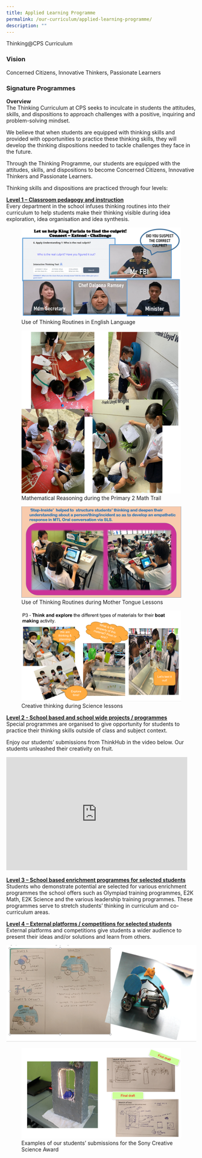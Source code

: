 ```yaml
---
title: Applied Learning Programme
permalink: /our-curriculum/applied-learning-programme/
description: ""
---
```

Thinking@CPS Curriculum

### Vision
Concerned Citizens, Innovative Thinkers, Passionate Learners

### Signature Programmes

**Overview** <br>
The Thinking Curriculum at CPS seeks to inculcate in students the attitudes, skills, and dispositions to approach challenges with a positive, inquiring and problem-solving mindset.

We believe that when students are equipped with thinking skills and provided with opportunities to practice these thinking skills, they will develop the thinking dispositions needed to tackle challenges they face in the future.

Through the Thinking Programme, our students are equipped with the attitudes, skills, and dispositions to become Concerned Citizens, Innovative Thinkers and Passionate Learners. 

Thinking skills and dispositions are practiced through four levels:

<u><strong> Level 1 – Classroom pedagogy and instruction </strong></u><br>
Every department in the school infuses thinking routines into their curriculum to help students make their thinking visible during idea exploration, idea organisation and idea synthesis.

<figure>  
<img src="/images/alp1.png">  
<figcaption> Use of Thinking Routines in English Language </figcaption>  
</figure>

<figure>  
<img src="/images/alp3.png">  
<figcaption> Mathematical Reasoning during the Primary 2 Math Trail </figcaption>  
</figure>

<figure>  
<img src="/images/alp4.png">  
<figcaption> Use of Thinking Routines during Mother Tongue Lessons </figcaption>  
</figure>

<figure>  
<img src="/images/alp5.png">  
<figcaption> Creative thinking during Science lessons </figcaption>  
</figure>

<u><strong> Level 2 - School based and school wide projects / programmes </strong></u><br>
Special programmes are organised to give opportunity for students to practice their thinking skills outside of class and subject context.

Enjoy our students’ submissions from ThinkHub in the video below. Our students unleashed their creativity on fruit.

<iframe src="https://docs.google.com/presentation/d/e/2PACX-1vTZenAjBTq9yRmxmY8ug-wnnuANU6Q3CHIgtTNGKoNP5nzl07C_vbIm-QY5VWdZl7lVDuxn6jAWSMcX/embed?start=false&loop=false&delayms=3000" frameborder="0" width="480" height="299" allowfullscreen="true"></iframe>

<u><strong> Level 3 – School based enrichment programmes for selected students </strong></u><br>
Students who demonstrate potential are selected for various enrichment programmes the school offers such as Olympiad training programmes, E2K Math, E2K Science and the various leadership training programmes. These programmes serve to stretch students’ thinking in curriculum and co-curriculum areas.

<u><strong> Level 4 – External platforms / competitions for selected students </strong></u><br>
External platforms and competitions give students a wider audience to present their ideas and/or solutions and learn from others.

![](/images/alp6.png)

<figure>  
<img src="/images/alp7.png">  
<figcaption> Examples of our students’ submissions for the Sony Creative Science Award</figcaption>  
</figure>